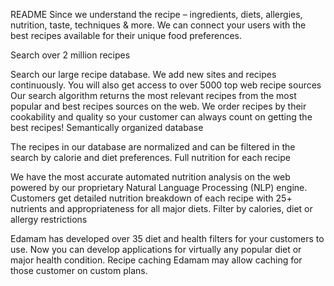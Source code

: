 README
Since we understand the recipe – ingredients, diets, allergies, nutrition, taste, techniques & more. We can connect your users with the best recipes available for their unique food preferences.

Search over 2 million recipes

Search our large recipe database. We add new sites and recipes continuously.
You will also get access to over 5000 top web recipe sources
Our search algorithm returns the most relevant recipes from the most popular and best recipes sources on the web. We order recipes by their cookability and quality so your customer can always count on getting the best recipes!
Semantically organized database

The recipes in our database are normalized and can be filtered in the search by calorie and diet preferences.
Full nutrition for each recipe

We have the most accurate automated nutrition analysis on the web powered by our proprietary Natural Language Processing (NLP) engine. Customers get detailed nutrition breakdown of each recipe with 25+ nutrients and appropriateness for all major diets.
Filter by calories, diet or allergy restrictions

Edamam has developed over 35 diet and health filters for your customers to use. Now you can develop applications for virtually any popular diet or major health condition.
Recipe caching
Edamam may allow caching for those customer on custom plans.